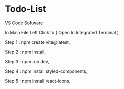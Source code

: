 # Todo-List
VS Code Software

In Main File Left Click to ( Open In Integrated Terminal ) 

Step 1 : npm create vite@latest,

Step 2 : npm install,

Step 3 : npm run dev, 

Step 4 : npm install styled-components,

Step 5 : npm install react-icons. 
